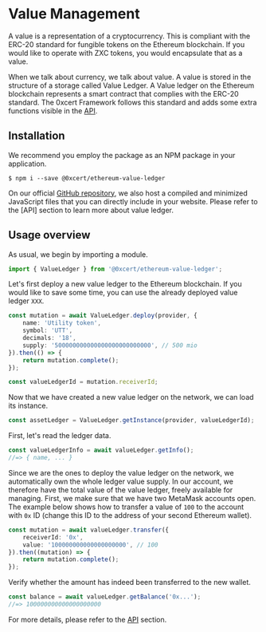 # Value Management

A value is a representation of a cryptocurrency. This is compliant with the ERC-20 standard for fungible tokens on the Ethereum blockchain. If you would like to operate with ZXC tokens, you would encapsulate that as a value.

When we talk about currency, we talk about value. A value is stored in the structure of a storage called Value Ledger. A Value ledger on the Ethereum blockchain represents a smart contract that complies with the ERC-20 standard. The 0xcert Framework follows this standard and adds some extra functions visible in the [API](/). 

## Installation

We recommend you employ the package as an NPM package in your application.

```shell
$ npm i --save @0xcert/ethereum-value-ledger
```

On our official [GitHub repository](https://github.com/0xcert/framework), we also host a compiled and minimized JavaScript files that you can directly include in your website. Please refer to the [API] section to learn more about value ledger.

## Usage overview

As usual, we begin by importing a module.

```ts
import { ValueLedger } from '@0xcert/ethereum-value-ledger';
```

Let's first deploy a new value ledger to the Ethereum blockchain. If you would like to save some time, you can use the already deployed value ledger `XXX`.

```ts
const mutation = await ValueLedger.deploy(provider, {
    name: 'Utility token',
    symbol: 'UTT',
    decimals: '18',
    supply: '500000000000000000000000000', // 500 mio
}).then(() => {
    return mutation.complete();
});

const valueLedgerId = mutation.receiverId;
```

Now that we have created a new value ledger on the network, we can load its instance.

```ts
const assetLedger = ValueLedger.getInstance(provider, valueLedgerId);
```

First, let's read the ledger data.

```ts
const valueLedgerInfo = await valueLedger.getInfo();
//=> { name, ... }
```

Since we are the ones to deploy the value ledger on the network, we automatically own the whole ledger value supply. In our account, we therefore have the total value of the value ledger, freely available for managing. First, we make sure that we have two MetaMask accounts open. The example below shows how to transfer a value of `100` to the account with `0x` ID (change this ID to the address of your second Ethereum wallet).

```ts
const mutation = await valueLedger.transfer({
    receiverId: '0x',
    value: '100000000000000000000', // 100
}).then((mutation) => {
    return mutation.complete();
});
```

Verify whether the amount has indeed been transferred to the new wallet.

```ts
const balance = await valueLedger.getBalance('0x...');
//=> 100000000000000000000
```

For more details, please refer to the [API]() section.
